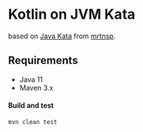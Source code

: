# Kotlin on JVM Kata 

based on [Java Kata](https://github.com/mrtnsp/mavenbasics) from [mrtnsp](https://github.com/mrtnsp).

## Requirements
* Java 11
* Maven 3.x

#### Build and test

```ssh
mvn clean test
```